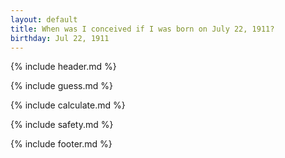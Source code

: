 ```yaml
---
layout: default
title: When was I conceived if I was born on July 22, 1911?
birthday: Jul 22, 1911
---
```


{% include header.md %}

{% include guess.md %}

{% include calculate.md %}

{% include safety.md %}

{% include footer.md %}



